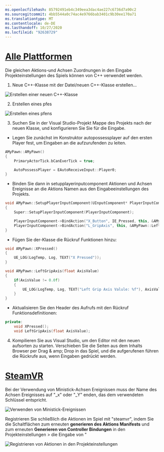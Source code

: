 ```yaml
---
ms.openlocfilehash: 85792491eb4c349eea3dac4ae227c6736d7a90c2
ms.sourcegitcommit: 4bb5544a0c74ac4e9766bab3401c9b30ee170a71
ms.translationtype: MT
ms.contentlocale: de-DE
ms.lasthandoff: 10/27/2020
ms.locfileid: "92638729"
---
```

# <a name="all-platforms"></a>[Alle Plattformen](#tab/all)

Die gleichen Aktions-und Achsen Zuordnungen in den Eingabe Projekteinstellungen des Spiels können von C++ verwendet werden.

1. Neue C++-Klasse mit der Datei/neuen C++-Klasse erstellen...

![Erstellen einer neuen C++-Klasse](../images/reverb-g2-img-11.png)

2. Erstellen eines pfes

![Erstellen eines pfens](../images/reverb-g2-img-12.png)

3. Suchen Sie in der Visual Studio-Projekt Mappe des Projekts nach der neuen Klasse, und konfigurieren Sie Sie für die Eingabe.
* Legen Sie zunächst im Konstruktor autopossessplayer auf den ersten Player fest, um Eingaben an die aufzurufenden zu leiten.

```cpp
AMyPawn::AMyPawn()
{
    PrimaryActorTick.bCanEverTick = true;

    AutoPossessPlayer = EAutoReceiveInput::Player0;
}
```

* Binden Sie dann in setupplayerinputcomponent Aktionen und Achsen Ereignisse an die Aktions Namen aus den Eingabeeinstellungen des Projekts.

```cpp
void AMyPawn::SetupPlayerInputComponent(UInputComponent* PlayerInputComponent)
{
    Super::SetupPlayerInputComponent(PlayerInputComponent);

    PlayerInputComponent->BindAction("X_Button", IE_Pressed, this, &AMyPawn::XPressed);
    PlayerInputComponent->BindAction("L_GripAxis", this, &AMyPawn::LeftGripAxis);
}
```

* Fügen Sie der-Klasse die Rückruf Funktionen hinzu:

```cpp
void AMyPawn::XPressed()
{
    UE_LOG(LogTemp, Log, TEXT("X Pressed"));
}

void AMyPawn::LeftGripAxis(float AxisValue)
{
    if(AxisValue != 0.0f) 
    {
        UE_LOG(LogTemp, Log, TEXT("Left Grip Axis Valule: %f"), AxisValue);
    }
}
```

* Aktualisieren Sie den Header des Aufrufs mit den Rückruf Funktionsdefinitionen:

```cpp
private:
    void XPressed();
    void LeftGripAxis(float AxisValue);
```

4. Kompilieren Sie aus Visual Studio, um den Editor mit den neuen aufsorten zu starten. Verschieben Sie die Seiten aus dem Inhalts Browser per Drag & amp; Drop in das Spiel, und die aufgerufenen führen die Rückrufe aus, wenn Eingaben gedrückt werden.

# <a name="steamvr"></a>[SteamVR](#tab/steamvr)

Bei der Verwendung von Ministick-Achsen Ereignissen muss der Name des Achsen Ereignisses auf "_x" oder "_Y" enden, das dem verwendeten Schlüssel entspricht.

![Verwenden von Ministick-Ereignissen](../images/reverb-g2-img-09.png)

Registrieren Sie schließlich die Aktionen im Spiel mit "steamvr", indem Sie die Schaltflächen zum erneuten **generieren des Aktions Manifests** und zum erneuten **Generieren von Controller Bindungen** in den Projekteinstellungen > die Eingabe von "

![Registrieren von Aktionen in den Projekteinstellungen](../images/reverb-g2-img-10.png)

